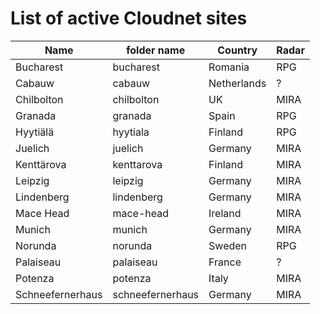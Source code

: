 # List of active Cloudnet sites

| Name              | folder name       | Country     | Radar  |
| ----------------- | ----------------- | ----------- |--------|
| Bucharest         | bucharest         | Romania     | RPG    |
| Cabauw            | cabauw            | Netherlands | ?      |
| Chilbolton        | chilbolton        | UK          | MIRA   |
| Granada           | granada           | Spain       | RPG    |
| Hyytiälä          | hyytiala          | Finland     | RPG    |
| Juelich           | juelich           | Germany     | MIRA   |
| Kenttärova        | kenttarova        | Finland     | MIRA   |
| Leipzig           | leipzig           | Germany     | MIRA   |
| Lindenberg        | lindenberg        | Germany     | MIRA   |
| Mace Head         | mace-head         | Ireland     | MIRA   |
| Munich            | munich            | Germany     | MIRA   |
| Norunda           | norunda           | Sweden      | RPG    |
| Palaiseau         | palaiseau         | France      | ?      |
| Potenza           | potenza           | Italy       | MIRA   |
| Schneefernerhaus  | schneefernerhaus  | Germany     | MIRA   |